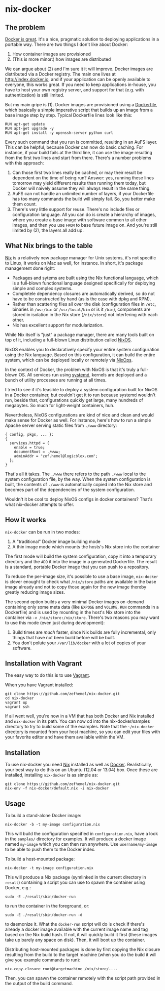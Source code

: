 nix-docker
==========

The problem
-----------

[Docker is great](http://www.infoq.com/articles/docker-containers). It's a nice,
pragmatic solution to deploying applications in a portable way. There are two
things I don't like about Docker:

1. How container images are provisioned
2. (This is more minor:) how images are distributed

We can argue about (2) and I'm sure it it will improve. Docker images are distributed
via a Docker registry. The main one lives at http://index.docker.io, and if your
application can be openly available to everyone, this works great. If you need
to keep applications in-house, you have to host your own registry server, and
support for that (e.g. with authentication) is still limited.

But my main gripe is (1). Docker images are provisioned using a
[Dockerfile](http://docs.docker.io/en/latest/use/builder/), which basically
a simple imperative script that builds up an image from a base image step by
step. Typical Dockerfile lines look like this:

    RUN apt-get update
    RUN apt-get upgrade -y
    RUN apt-get install -y openssh-server python curl

Every such command that you run is committed, resulting in an AuFS layer. This
can be helpful, because Docker can now do basic caching. For instance, if
your build fails at the third line, it can use the image resulting from
the first two lines and start from there. There's a number problems with this
approach:

1. Can those first two lines really be cached, or may their result be dependent
   on the time of being run? Answer: yes, running these lines tomorrow may yield
   different results than running them today, but Docker will naively assume
   they will always result in the same thing.
2. AuFS can not handle an unlimited number of layers, if your Dockerfile has too
   many commands the build will simply fail. So, you better make them count.
3. There's very little support for reuse. There's no include files or configuration
   language. All you can do is create a hierarchy of images, where you create
   a base image with software common to all other images, and then you use `FROM`
   to base future image on. And you're still limited by (2), the layers all add
   up.

What Nix brings to the table
----------------------------

[Nix](http://nixos.org/nix/) is a relatively new package manager for Unix systems,
it's not specific to Linux, it works on Mac as well, for instance. In short, it's
package management done right:

* Packages and sytems are built using the Nix functional language, which is a
  full-blown functional language designed specifically for deploying simple and
  complex systems.
* Completele dependency closures are automatically derived, so do not have to
  be constructed by hand (as is the case with dpkg and RPM).
* Rather than scattering files all over the disk (configuration files in `/etc`,
  binaries in `/usr/bin` or `/usr/local/bin` or is it `/bin`), components are
  stored in isolation in the Nix store (`/nix/store`) not interfering  with each
  other.
* Nix has excellent support for modularization.

While Nix itself is "just" a package manager, there are many tools built on top
of it, including a full-blown Linux distribution called [NixOS](http://nixos.org/nixos/).

NixOS enables you to declaratively specify your entire system configuration using
the Nix language. Based on this configuration, it can build the entire system, which
can be deployed locally or remotely via [NixOps](https://github.com/NixOS/nixops).

In the context of Docker, the problem with NixOS is that it's truly a full-blown
OS. All services run using [systemd](http://www.freedesktop.org/wiki/Software/systemd/),
kernels are deployed and a bunch of utility processes are running at all times.

I tried to see if it's feasible to deploy a system configuration built for NixOS
in a Docker container, but couldn't get it to run because systemd wouldn't run,
beside that, configurations quickly get large, many hundreds of megabytes. So
much for light-weight containers, huh.

Nevertheless, NixOS configurations are kind of nice and clean and would make sense
for Docker as well. For instance, here's how to run a simple Apache server
serving static files from `./www` directory:

    { config, pkgs, ... }:
    {
      services.httpd = {
        enable = true;
        documentRoot = ./www;
        adminAddr = "zef.hemel@logicblox.com";
      };
    }

That's all it takes. The `./www` there refers to the path `./www` local to the
system configuration file, by the way. When the system configuration is built,
the contents of `./www` is automatically copied into the Nix store and becomes
part of the dependencies of the system configuration.

Wouldn't it be cool to deploy NixOS configs in docker containers? That's what
nix-docker attempts to offer.

How it works
------------

`nix-docker` can be run in two modes:

1. A "traditional" Docker image building mode
2. A thin image mode which mounts the hosts's Nix store into the container

The first mode will build the system configuration, copy it into a temporary
directory and the `ADD` it into the image in a generated Dockerfile. The result
is a standard, portable Docker image that you can push to a repository.

To reduce the per-image size, it's possible to use a base image, `nix-docker` is
clever enought to check what `/nix/store` paths are available in the base image
already and not to copy those again for the new image thereby greatly reducing
image sizes.

The second option builds a very minimal Docker images on-demand containing
only some meta data (like `EXPOSE` and `VOLUME`, `RUN` commands in a Dockerfile)
and is used by mounting in the host's Nix store into the container via
`-v /nix/store:/nix/store`. There's two reasons you may want to use this mode
(even just during development):

1. Build times are _much_ faster, since Nix builds are fully incremental, only
   things that have not been build before will be built.
2. You don't polute your `/var/lib/docker` with a lot of copies of your software.

Installation with Vagrant
-------------------------
The easy way to do this is to use [Vagrant](http://vagrantup.com).

When you have Vagrant installed:

    git clone https://github.com/zefhemel/nix-docker.git
    cd nix-docker
    vagrant up
    vagrant ssh

If all went well, you're now in a VM that has both Docker and Nix installed
and `nix-docker` in its path. You can now cd into the nix-docker/samples directory
to try to build some of the examples. Note that the `~/nix-docker` directory
is mounted from your host machine, so you can edit your files with your
favorite editor and have them available within the VM.

Installation
------------

To use nix-docker you need [Nix](http://nixos.org/nix) installed as well as
[Docker](http://www.docker.io). Realistically, your best way to do this on
an Ubuntu (12.04 or 13.04) box. Once these are installed, installing `nix-docker`
is as simple as:

    git clone https://github.com/zefhemel/nix-docker.git
    nix-env -f nix-docker/default.nix -i nix-docker

Usage
-----

To build a stand-alone Docker image:

    nix-docker -b -t my-image configuration.nix

This will build the configuration specified in `configuration.nix`, have a look
in the `samples/` directory for examples. It will produce a docker image named
`my-image` which you can then run anywhere. Use `username/my-image` to be able
to push them to the Docker index.

To build a host-mounted package:

    nix-docker -t my-image configuration.nix

This will produce a Nix package (symlinked in the current directory in `result`)
containing a script you can use to spawn the container using Docker, e.g.:

    sudo -E ./result/sbin/docker-run

to run the container in the foreground, or:

    sudo -E ./result/sbin/docker-run -d

to daemonize it. What the `docker-run` script will do is check if there's already
a docker image available with the current image name and tag based on the Nix
build hash. If not, it will quickly build it first (these images take up barely
any space on disk). Then, it will boot up the container.

Distributing host-mounted packages is done by first copying the Nix closure
resulting from the build to the target machine (when you do the build it
will give you example commands to run):

    nix-copy-closure root@targetmachine /nix/store/....

Then, you can spawn the container remotely with the script path provided
in the output of the build command.